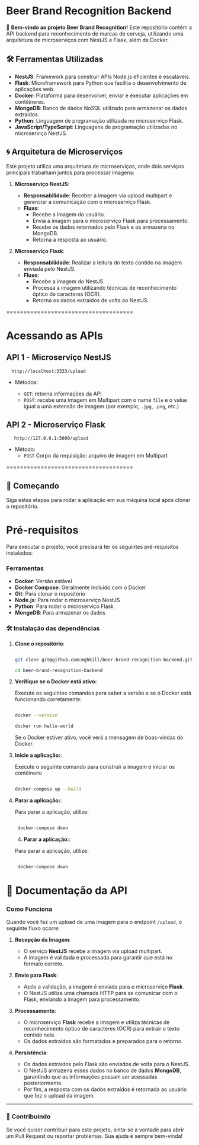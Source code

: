 # Beer Brand Recognition Backend

🍻 **Bem-vindo ao projeto Beer Brand Recognition!** Este repositório contém a API backend para reconhecimento de marcas de cerveja, utilizando uma arquitetura de microserviços com NestJS e Flask, além de Docker.

## 🛠️ Ferramentas Utilizadas

- **NestJS**: Framework para construir APIs Node.js eficientes e escaláveis.
- **Flask**: Microframework para Python que facilita o desenvolvimento de aplicações web.
- **Docker**: Plataforma para desenvolver, enviar e executar aplicações em contêineres.
- **MongoDB**: Banco de dados NoSQL utilizado para armazenar os dados extraídos.
- **Python**: Linguagem de programação utilizada no microserviço Flask.
- **JavaScript/TypeScript**: Linguagens de programação utilizadas no microserviço NestJS.

## 🌀 Arquitetura de Microserviços

Este projeto utiliza uma arquitetura de microserviços, onde dois serviços principais trabalham juntos para processar imagens:

1. **Microserviço NestJS**:

   - **Responsabilidade**: Receber a imagem via upload multipart e gerenciar a comunicação com o microserviço Flask.
   - **Fluxo**:
     - Recebe a imagem do usuário.
     - Envia a imagem para o microserviço Flask para processamento.
     - Recebe os dados retornados pelo Flask e os armazena no MongoDB.
     - Retorna a resposta ao usuário.

2. **Microserviço Flask**:
   - **Responsabilidade**: Realizar a leitura do texto contido na imagem enviada pelo NestJS.
   - **Fluxo**:
     - Recebe a imagem do NestJS.
     - Processa a imagem utilizando técnicas de reconhecimento óptico de caracteres (OCR).
     - Retorna os dados extraídos de volta ao NestJS.

=====================================

# Acessando as APIs

## API 1 - Microserviço NestJS

      http://localhost:3333/upload

- Métodos:

  - `GET`: retorna informações da API
  - `POST`: recebe uma imagem em Multipart com o name `file` e o value igual a uma extensão de imagem (por exemplo, `.jpg`, `.png`, etc.)

## API 2 - Microserviço Flask

       http://127.0.0.1:5000/upload

- Método:
  - `POST` Corpo da requisição: arquivo de imagem em Multipart

=====================================

## 🚀 Começando

Siga estas etapas para rodar a aplicação em sua máquina local após clonar o repositório.

# Pré-requisitos

Para executar o projeto, você precisará ter os seguintes pré-requisitos instalados:

### Ferramentas

- **Docker**: Versão estável
- **Docker Compose**: Geralmente incluído com o Docker
- **Git**: Para clonar o repositório
- **Node.js**: Para rodar o microserviço NestJS
- **Python**: Para rodar o microserviço Flask
- **MongoDB**: Para armazenar os dados

### 🛠️ Instalação das dependências

1. **Clone o repositório**:

   ```bash

   git clone git@github.com:mghkill/beer-brand-recognition-backend.git

   cd beer-brand-recognition-backend

   ```

2. **Verifique se o Docker está ativo:**

   Execute os seguintes comandos para saber a versão e se o Docker está funcionando corretamente:

   ```bash

   docker --version

   docker run hello-world

   ```

   Se o Docker estiver ativo, você verá a mensagem de boas-vindas do Docker.

3. **Inicie a aplicação:**:

   Execute o seguinte comando para construir a imagem e iniciar os contêiners:

   ```bash

   docker-compose up --build

   ```

4. **Parar a aplicação:**:

   Para parar a aplicação, utilize:

   ```bash

    docker-compose down

   ```

   4. **Parar a aplicação:**:

   Para parar a aplicação, utilize:

   ```bash

    docker-compose down

   ```

# 📖 Documentação da API

### Como Funciona

Quando você faz um upload de uma imagem para o endpoint `/upload`, o seguinte fluxo ocorre:

1. **Recepção da Imagem**:

   - O serviço **NestJS** recebe a imagem via upload multipart.
   - A imagem é validada e processada para garantir que está no formato correto.

2. **Envio para Flask**:

   - Após a validação, a imagem é enviada para o microserviço **Flask**.
   - O NestJS utiliza uma chamada HTTP para se comunicar com o Flask, enviando a imagem para processamento.

3. **Processamento**:

   - O microserviço **Flask** recebe a imagem e utiliza técnicas de reconhecimento óptico de caracteres (OCR) para extrair o texto contido nela.
   - Os dados extraídos são formatados e preparados para o retorno.

4. **Persistência**:
   - Os dados extraídos pelo Flask são enviados de volta para o NestJS.
   - O NestJS armazena esses dados no banco de dados **MongoDB**, garantindo que as informações possam ser acessadas posteriormente.
   - Por fim, a resposta com os dados extraídos é retornada ao usuário que fez o upload da imagem.

---

### 📝 Contribuindo

Se você quiser contribuir para este projeto, sinta-se à vontade para abrir um Pull Request ou reportar problemas. Sua ajuda é sempre bem-vinda!

